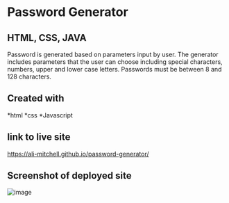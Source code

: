 # Password Generator

## HTML, CSS, JAVA 

Password is generated based on parameters input by user. The generator includes parameters that the user can choose including special characters, numbers, upper and lower case letters. Passwords must be between 8 and 128 characters. 

## Created with 

*html 
*css
*Javascript 

## link to live site
https://ali-mitchell.github.io/password-generator/

## Screenshot of deployed site 
![image](https://user-images.githubusercontent.com/79877350/114918472-58a14380-9de4-11eb-9cb3-5223d09a6bb2.png)
